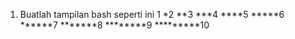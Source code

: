 1. Buatlah tampilan bash seperti ini
	1
	*2
	**3
	***4
	****5
	*****6
	******7
	*******8
	********9
	*********10
